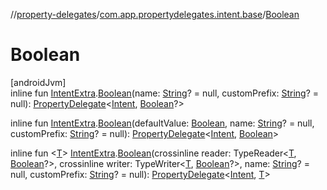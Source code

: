 //[property-delegates](../../index.md)/[com.app.propertydelegates.intent.base](index.md)/[Boolean](-boolean.md)

# Boolean

[androidJvm]\
inline fun [IntentExtra](../com.app.propertydelegates.intent/-intent-extra/index.md).[Boolean](-boolean.md)(name: [String](https://kotlinlang.org/api/latest/jvm/stdlib/kotlin/-string/index.html)? = null, customPrefix: [String](https://kotlinlang.org/api/latest/jvm/stdlib/kotlin/-string/index.html)? = null): [PropertyDelegate](../com.app.propertydelegates/-property-delegate/index.md)<[Intent](https://developer.android.com/reference/kotlin/android/content/Intent.html), [Boolean](https://kotlinlang.org/api/latest/jvm/stdlib/kotlin/-boolean/index.html)?>

inline fun [IntentExtra](../com.app.propertydelegates.intent/-intent-extra/index.md).[Boolean](-boolean.md)(defaultValue: [Boolean](https://kotlinlang.org/api/latest/jvm/stdlib/kotlin/-boolean/index.html), name: [String](https://kotlinlang.org/api/latest/jvm/stdlib/kotlin/-string/index.html)? = null, customPrefix: [String](https://kotlinlang.org/api/latest/jvm/stdlib/kotlin/-string/index.html)? = null): [PropertyDelegate](../com.app.propertydelegates/-property-delegate/index.md)<[Intent](https://developer.android.com/reference/kotlin/android/content/Intent.html), [Boolean](https://kotlinlang.org/api/latest/jvm/stdlib/kotlin/-boolean/index.html)>

inline fun <[T](-boolean.md)> [IntentExtra](../com.app.propertydelegates.intent/-intent-extra/index.md).[Boolean](-boolean.md)(crossinline reader: TypeReader<[T](-boolean.md), [Boolean](https://kotlinlang.org/api/latest/jvm/stdlib/kotlin/-boolean/index.html)?>, crossinline writer: TypeWriter<[T](-boolean.md), [Boolean](https://kotlinlang.org/api/latest/jvm/stdlib/kotlin/-boolean/index.html)?>, name: [String](https://kotlinlang.org/api/latest/jvm/stdlib/kotlin/-string/index.html)? = null, customPrefix: [String](https://kotlinlang.org/api/latest/jvm/stdlib/kotlin/-string/index.html)? = null): [PropertyDelegate](../com.app.propertydelegates/-property-delegate/index.md)<[Intent](https://developer.android.com/reference/kotlin/android/content/Intent.html), [T](-boolean.md)>
